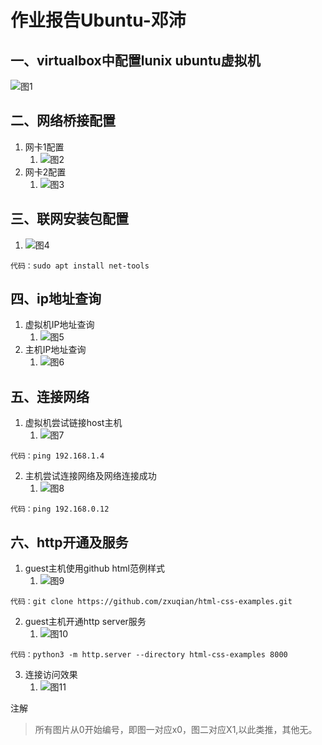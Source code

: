 # 作业报告Ubuntu-邓沛

## 一、virtualbox中配置lunix ubuntu虚拟机
![图1](./pic1/x0.png'x0')

## 二、网络桥接配置
1. 网卡1配置
   1. ![图2](./pic1/x1.png'x1')
2. 网卡2配置
   1. ![图3](./pic1/x2.png'x2')
## 三、联网安装包配置
1. ![图4](./pic1/x3.png'x3')
```
代码：sudo apt install net-tools
```

## 四、ip地址查询
1. 虚拟机IP地址查询
   1. ![图5](./pic1/x4.png'x4')
2. 主机IP地址查询
   1. ![图6](./pic1/x5.png'x5')
## 五、连接网络
1. 虚拟机尝试链接host主机
   1. ![图7](./pic1/x11.png'x11')
```
代码：ping 192.168.1.4
```

2. 主机尝试连接网络及网络连接成功
   1. ![图8](./pic1/x7.png'x7')
```
代码：ping 192.168.0.12
```
## 六、http开通及服务
1. guest主机使用github html范例样式
   1. ![图9](./pic1/x8.png'x8')
```
代码：git clone https://github.com/zxuqian/html-css-examples.git
```
2. guest主机开通http server服务
   1. ![图10](./pic1/x9.png'x9')
```
代码：python3 -m http.server --directory html-css-examples 8000
```
3. 连接访问效果
   1. ![图11](./pic1/x10.png'x10')

注解

> 所有图片从0开始编号，即图一对应x0，图二对应X1,以此类推，其他无。

